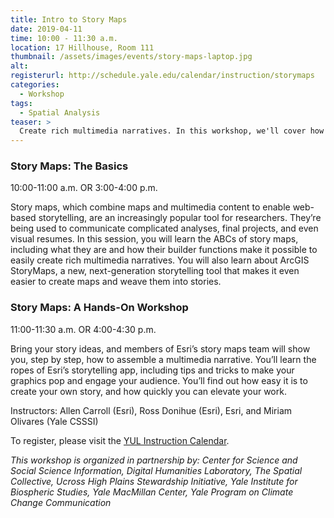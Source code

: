 ```yaml
---
title: Intro to Story Maps
date: 2019-04-11
time: 10:00 - 11:30 a.m.
location: 17 Hillhouse, Room 111
thumbnail: /assets/images/events/story-maps-laptop.jpg
alt: 
registerurl: http://schedule.yale.edu/calendar/instruction/storymaps
categories:
  - Workshop
tags:
  - Spatial Analysis
teaser: >
  Create rich multimedia narratives. In this workshop, we'll cover how to use existing Story Maps platforms. Participants will also learn about ArcGIS StoryMaps, a new, next-generation storytelling tool that makes it even easier to create maps and weave them into stories.
---
```

### Story Maps: The Basics
10:00-11:00 a.m. OR 3:00-4:00 p.m.  

Story maps, which combine maps and multimedia content to enable web-based storytelling, are an increasingly popular tool for researchers. They’re being used to communicate complicated analyses, final projects, and even visual resumes. In this session, you will learn the ABCs of story maps, including what they are and how their builder functions make it possible to easily create rich multimedia narratives. You will also learn about ArcGIS StoryMaps, a new, next-generation storytelling tool that makes it even easier to create maps and weave them into stories.

### Story Maps: A Hands-On Workshop
11:00-11:30 a.m. OR 4:00-4:30 p.m.

Bring your story ideas, and members of Esri’s story maps team will show you, step by step, how to assemble a multimedia narrative. You’ll learn the ropes of Esri’s storytelling app, including tips and tricks to make your graphics pop and engage your audience. You’ll find out how easy it is to create your own story, and how quickly you can elevate your work.

Instructors: Allen Carroll (Esri), Ross Donihue (Esri), Esri, and Miriam Olivares (Yale CSSSI)

To register, please visit the <a href='http://schedule.yale.edu/calendar/instruction/storymaps' target='_blank'>YUL Instruction Calendar</a>.

*This workshop is organized in partnership by:
Center for Science and Social Science Information, Digital Humanities Laboratory, The Spatial Collective, Ucross High Plains Stewardship Initiative, Yale Institute for Biospheric Studies, Yale MacMillan Center, Yale Program on Climate Change Communication*

